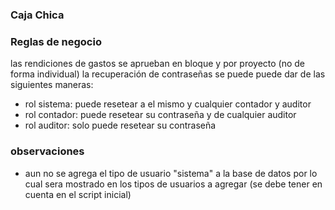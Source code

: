 ### Caja Chica


### Reglas de negocio


las rendiciones de gastos se aprueban en bloque y por proyecto (no de forma individual)
la recuperación de contraseñas se puede puede dar de las siguientes maneras:
- rol sistema: puede resetear a el mismo y cualquier contador y auditor
- rol contador: puede resetear su contraseña y de cualquier auditor
- rol auditor: solo puede resetear su contraseña

### observaciones

- aun no se agrega el tipo de usuario "sistema" a la base de datos por lo cual sera mostrado en los tipos de usuarios a agregar (se debe tener en cuenta en el script inicial)
